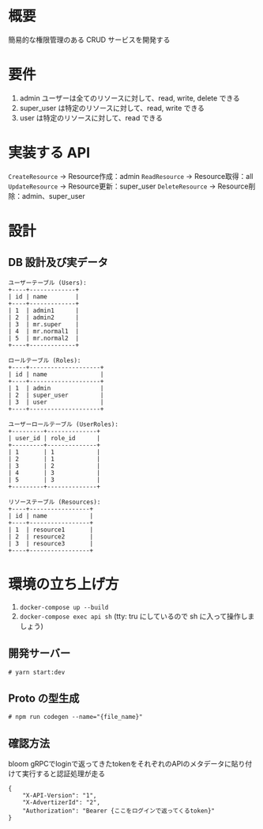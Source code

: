 # 概要

簡易的な権限管理のある CRUD サービスを開発する

# 要件

1. admin ユーザーは全てのリソースに対して、read, write, delete できる
2. super_user は特定のリソースに対して、read, write できる
3. user は特定のリソースに対して、read できる

# 実装する API

`CreateResource` → Resource作成：admin
`ReadResource` → Resource取得：all
`UpdateResource` → Resource更新：super_user
`DeleteResource` → Resource削除：admin、super_user

# 設計

## DB 設計及び実データ

```
ユーザーテーブル (Users):
+----+-------------+
| id | name        |
+----+-------------+
| 1  | admin1      |
| 2  | admin2      |
| 3  | mr.super    |
| 4  | mr.normal1  |
| 5  | mr.normal2  |
+----+-------------+

ロールテーブル (Roles):
+----+--------------------+
| id | name               |
+----+--------------------+
| 1  | admin              |
| 2  | super_user         |
| 3  | user               |
+----+--------------------+

ユーザーロールテーブル (UserRoles):
+---------+--------------+
| user_id | role_id      |
+---------+--------------+
| 1       | 1            |
| 2       | 1            |
| 3       | 2            |
| 4       | 3            |
| 5       | 3            |
+---------+--------------+

リソーステーブル (Resources):
+----+-----------------+
| id | name            |
+----+-----------------+
| 1  | resource1       |
| 2  | resource2       |
| 3  | resource3       |
+----+-----------------+

```

# 環境の立ち上げ方

1. `docker-compose up --build`
2. `docker-compose exec api sh` (tty: tru にしているので sh に入って操作しましょう)

## 開発サーバー

```
# yarn start:dev
```

## Proto の型生成

```
# npm run codegen --name="{file_name}"
```

## 確認方法
bloom gRPCでloginで返ってきたtokenをそれぞれのAPIのメタデータに貼り付けて実行すると認証処理が走る
```
{
    "X-API-Version": "1",
    "X-AdvertizerId": "2",
    "Authorization": "Bearer {ここをログインで返ってくるtoken}"
}
```

